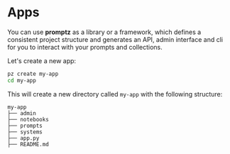 # Apps

You can use **promptz** as a library or a framework, which defines a consistent project structure and generates an API, admin interface and cli for you to interact with your prompts and collections.

Let's create a new app:

```bash
pz create my-app
cd my-app
```

This will create a new directory called `my-app` with the following structure:

```
my-app
├── admin
├── notebooks
├── prompts
├── systems
├── app.py
├── README.md
```